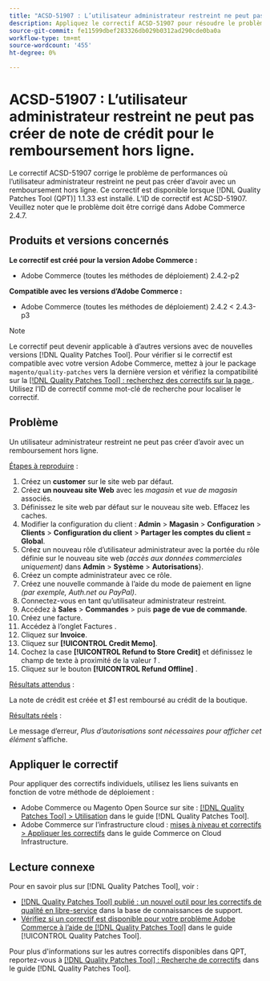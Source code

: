 ```yaml
---
title: "ACSD-51907 : L’utilisateur administrateur restreint ne peut pas créer de note de crédit pour le remboursement hors ligne"
description: Appliquez le correctif ACSD-51907 pour résoudre le problème Adobe Commerce en raison duquel l’utilisateur administrateur restreint ne peut pas créer d’avoir avec un remboursement hors ligne.
source-git-commit: fe11599dbef283326db029b0312ad290cde0ba0a
workflow-type: tm+mt
source-wordcount: '455'
ht-degree: 0%

---
```


# ACSD-51907 : L’utilisateur administrateur restreint ne peut pas créer de note de crédit pour le remboursement hors ligne.

Le correctif ACSD-51907 corrige le problème de performances où l’utilisateur administrateur restreint ne peut pas créer d’avoir avec un remboursement hors ligne. Ce correctif est disponible lorsque [!DNL Quality Patches Tool (QPT)] 1.1.33 est installé. L’ID de correctif est ACSD-51907. Veuillez noter que le problème doit être corrigé dans Adobe Commerce 2.4.7.

## Produits et versions concernés

**Le correctif est créé pour la version Adobe Commerce :**

* Adobe Commerce (toutes les méthodes de déploiement) 2.4.2-p2

**Compatible avec les versions d’Adobe Commerce :**

* Adobe Commerce (toutes les méthodes de déploiement) 2.4.2 &lt; 2.4.3-p3

>[!NOTE]
>
>Le correctif peut devenir applicable à d’autres versions avec de nouvelles versions [!DNL Quality Patches Tool]. Pour vérifier si le correctif est compatible avec votre version Adobe Commerce, mettez à jour le package `magento/quality-patches` vers la dernière version et vérifiez la compatibilité sur la [[!DNL Quality Patches Tool] : recherchez des correctifs sur la page ](https://experienceleague.adobe.com/tools/commerce-quality-patches/index.html?lang=fr). Utilisez l’ID de correctif comme mot-clé de recherche pour localiser le correctif.

## Problème

Un utilisateur administrateur restreint ne peut pas créer d’avoir avec un remboursement hors ligne.

<u>Étapes à reproduire</u> :

1. Créez un **customer** sur le site web par défaut.
1. Créez **un nouveau site Web** avec les *magasin* et *vue de magasin* associés.
1. Définissez le site web par défaut sur le nouveau site web. Effacez les caches.
1. Modifier la configuration du client : **Admin** > **Magasin** > **Configuration** > **Clients** > **Configuration du client** > **Partager les comptes du client = Global**.
1. Créez un nouveau rôle d’utilisateur administrateur avec la portée du rôle définie sur le nouveau site web *(accès aux données commerciales uniquement)* dans **Admin** > **Système** > **Autorisations**&rbrace;.
1. Créez un compte administrateur avec ce rôle.
1. Créez une nouvelle commande à l’aide du mode de paiement en ligne *(par exemple, Auth.net ou PayPal)*.
1. Connectez-vous en tant qu’utilisateur administrateur restreint.
1. Accédez à **Sales** > **Commandes** > puis **page de vue de commande**.
1. Créez une facture.
1. Accédez à l’onglet Factures .
1. Cliquez sur **Invoice**.
1. Cliquez sur **[!UICONTROL Credit Memo]**.
1. Cochez la case **[!UICONTROL Refund to Store Credit]** et définissez le champ de texte à proximité de la valeur *1* .
1. Cliquez sur le bouton **[!UICONTROL Refund Offline]** .

<u>Résultats attendus</u> :

La note de crédit est créée et *$1* est remboursé au crédit de la boutique.

<u>Résultats réels</u> :

Le message d’erreur, *Plus d’autorisations sont nécessaires pour afficher cet élément* s’affiche.

## Appliquer le correctif

Pour appliquer des correctifs individuels, utilisez les liens suivants en fonction de votre méthode de déploiement :

* Adobe Commerce ou Magento Open Source sur site : [[!DNL Quality Patches Tool] > Utilisation](/help/tools/quality-patches-tool/usage.md) dans le guide [!DNL Quality Patches Tool].
* Adobe Commerce sur l’infrastructure cloud : [mises à niveau et correctifs > Appliquer les correctifs](https://experienceleague.adobe.com/docs/commerce-cloud-service/user-guide/develop/upgrade/apply-patches.html?lang=fr) dans le guide Commerce on Cloud Infrastructure.

## Lecture connexe

Pour en savoir plus sur [!DNL Quality Patches Tool], voir :

* [[!DNL Quality Patches Tool] publié : un nouvel outil pour les correctifs de qualité en libre-service](https://experienceleague.adobe.com/fr/docs/commerce-knowledge-base/kb/announcements/commerce-announcements/magento-quality-patches-released-new-tool-to-self-serve-quality-patches) dans la base de connaissances de support.
* [Vérifiez si un correctif est disponible pour votre problème Adobe Commerce à l’aide de  [!DNL Quality Patches Tool]](/help/tools/quality-patches-tool/patches-available-in-qpt/check-patch-for-magento-issue-with-magento-quality-patches.md) dans le guide [!UICONTROL Quality Patches Tool].


Pour plus d&#39;informations sur les autres correctifs disponibles dans QPT, reportez-vous à [[!DNL Quality Patches Tool] : Recherche de correctifs](https://experienceleague.adobe.com/tools/commerce-quality-patches/index.html?lang=fr) dans le guide [!DNL Quality Patches Tool].

